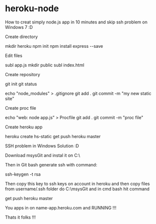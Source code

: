 heroku-node
===========


How to creat simply node.js app in 10 minutes and skip ssh problem on Windows 7 :D



Create directory 

mkdir heroku
npm init
npm install express --save

Edit files

subl app.js
mkdir public
subl index.html

Create repository

git init
git status

echo "node_modules" > .gitignore
git add .
git commit -m "my new static site"

Create proc file

echo "web: node app.js" > Procfile
git add . 
git commit -m "proc file"

Create heroku app

heroku create hs-static
get push heroku master


SSH problem in Windows Solution :D

Download msysGit and instal it on C:\

Then in Git bash generate ssh with command:

ssh-keygen -t rsa

Then copy this key to ssh keys on account in heroku and then copy files from
username/.ssh folder do C:\msysGit and in cmd bash hit command

get push heroku master

You apps in on name-app.heroku.com and  RUNNING !!!

Thats it folks !!!


